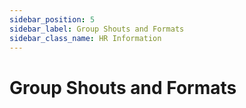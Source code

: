 ```yaml
---
sidebar_position: 5
sidebar_label: Group Shouts and Formats
sidebar_class_name: HR Information
---
```


# Group Shouts and Formats
